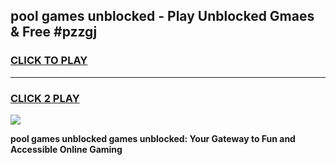 
## pool games unblocked - Play Unblocked Gmaes & Free #pzzgj
<h3>
<a href="https://news.freeplayer.one?title=pool_games_unblocked&ref=24F">CLICK TO PLAY</a></h3>
<hr>

<h3>
<a href="https://news.freeplayer.one?title=pool_games_unblocked&ref=24F">CLICK 2 PLAY</a>
  
</h3>

<a href="https://news.freeplayer.one?title=pool_games_unblocked&ref=24F/"><img src="https://clearcache.store/games.png"></a>


**pool games unblocked games unblocked: Your Gateway to Fun and Accessible Online Gaming**
